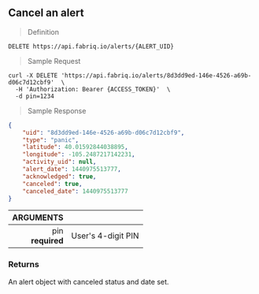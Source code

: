 ## Cancel an alert

> Definition

```text
DELETE https://api.fabriq.io/alerts/{ALERT_UID}
```

> Sample Request

```shell
curl -X DELETE 'https://api.fabriq.io/alerts/8d3dd9ed-146e-4526-a69b-d06c7d12cbf9'  \
  -H 'Authorization: Bearer {ACCESS_TOKEN}'  \
  -d pin=1234
```

> Sample Response

```json
{
    "uid": "8d3dd9ed-146e-4526-a69b-d06c7d12cbf9",
    "type": "panic",
    "latitude": 40.01592844038895,
    "longitude": -105.2487217142231,
    "activity_uid": null,
    "alert_date": 1440975513777,
    "acknowledged": true,
    "canceled": true,
    "canceled_date": 1440975513777
}
```

ARGUMENTS ||
---------:        | -----------
pin <br>**required**  | User's 4-digit PIN


### Returns
An alert object with canceled status and date set.
